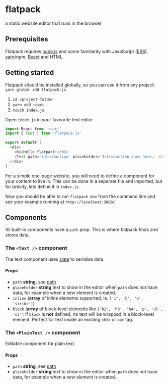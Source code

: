# flatpack

a static website editor that runs in the browser

## Prerequisites
Flatpack requires <a href="https://nodejs.org/">node.js</a> and some familiarity
with JavaScript&nbsp;(<a href="https://www.ecma-international.org/ecma-262/6.0/">ES6</a>),
<a href="https://yarnpkg.com/">yarn</a>/npm,
<a href="https://facebook.github.io/react/">React</a> and HTML.

## Getting started

Flatpack should be installed globally, so you can use it from any project: `yarn global add flatpack-js`

1. `cd /project-folder`
2. `yarn add react`
3. `touch index.js`

Open `index.js` in your favourite text editor

```javascript
import React from 'react'
import { Text } from 'flatpack-js'

export default (
  <div>
    <h1>Hello flatpack!</h1>
    <Text path='introduction' placeholder='Introduction goes here…' />
  </div>
)
```

For a simple one-page website, you will need to define a component
for your content to live in.
This can be done in a separate file and imported, but for brevity,
lets define it in `index.js`.

Now you should be able to run <code>flatpack dev</code> from
the command line and see your example running at `http://localhost:3000/`

## Components
All built-in components have a `path` prop. This is where flatpack finds and stores data.

### The `<Text />` component
The text component uses [slate](https://github.com/ianstormtaylor/slate/) to serialise data.

#### Props
- `path` **string**, see [path](#path)
- `placeholder` **string** text to show in the editor when `path` does not have data, for example when a new element is created.
- `inline` (**array** of inline elements supported, ie. `['i', 'b', 'a', 'strike']`)
- `block` (**array** of block-level elements like `['h2', 'h3', 'h4', 'p', 'ul', 'ol']` if `block` is **not** defined, no text will be wrapped in a block-level element. Perfect for text inside an existing `<h1>` or `<p>` tag.


### The `<PlainText />` component
Editable component for plain text.

#### Props
- `path` **string**, see [path](#path)
- `placeholder` **string** text to show in the editor when `path` does not have data, for example when a new element is created.
